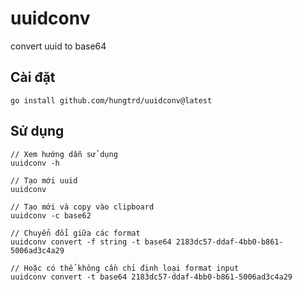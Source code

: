 # uuidconv
convert uuid to base64
## Cài đặt
```
go install github.com/hungtrd/uuidconv@latest
```

## Sử dụng
```
// Xem hướng dẫn sử dụng
uuidconv -h
```
```
// Tạo mới uuid
uuidconv

// Tạo mới và copy vào clipboard
uuidconv -c base62

// Chuyển đổi giữa các format
uuidconv convert -f string -t base64 2183dc57-ddaf-4bb0-b861-5006ad3c4a29

// Hoặc có thể không cần chỉ định loại format input
uuidconv convert -t base64 2183dc57-ddaf-4bb0-b861-5006ad3c4a29
```

